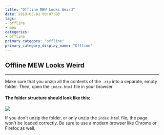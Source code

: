```yaml
---
title: "Offline MEW Looks Weird"
date: 2019-03-01 00:07:00
tags:
- offline
- mew
categories:
- offline
primary_category: "offline"
primary_category_display_name: "Offline"
---
```


## Offline MEW Looks Weird
***

Make sure that you unzip all the contents of the `.zip` into a separate, empty folder. Then, open the `index.html` file in your browser. 



#### The folder structure should look like this:



<img src="https://github.com/stephenmew/KBimages/blob/master/Wb08Tm3.jpg?raw=true" width="">



If you don't unzip the folder, or only unzip the `index.html` file, the page won't be loaded correctly. Be sure to use a modern browser like Chrome or Firefox as well.